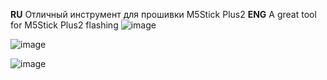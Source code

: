 **RU**
Отличный инструмент для прошивки M5Stick Plus2
**ENG**
A great tool for M5Stick Plus2 flashing
![image](https://github.com/user-attachments/assets/a542f87c-d9d4-4307-9552-a958ab7a167c)

![image](https://github.com/user-attachments/assets/313aac73-c599-4465-bc65-7128a74c10d5)

![image](https://github.com/user-attachments/assets/6ecdfd27-7163-43ff-84da-b656c71cf789)
